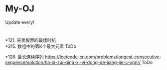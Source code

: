 # My-OJ

Update every!
#
*121. 买卖股票的最佳时机  
*215. 数组中的第K个最大元素 ToDo

*128. 最长连续序列 https://leetcode-cn.com/problems/longest-consecutive-sequence/solution/ha-xi-zui-qing-xi-yi-dong-de-jiang-jie-c-xpnr/ ToDo 

